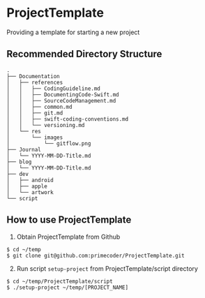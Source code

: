 # ProjectTemplate
Providing a template for starting a new project

## Recommended Directory Structure

```
.
├── Documentation
│   ├── references
│   │   ├── CodingGuideline.md
│   │   ├── DocumentingCode-Swift.md
│   │   ├── SourceCodeManagement.md
│   │   ├── common.md
│   │   ├── git.md
│   │   ├── swift-coding-conventions.md
│   │   └── versioning.md
│   └── res
│       └── images
│           └── gitflow.png
├── Journal
│   └── YYYY-MM-DD-Title.md
├── blog
│   └── YYYY-MM-DD-Title.md
├── dev
│   ├── android
│   ├── apple
│   └── artwork
└── script
```

## How to use ProjectTemplate

1. Obtain ProjectTemplate from Github
  ```
  $ cd ~/temp
  $ git clone git@github.com:primecoder/ProjectTemplate.git
  ```

2. Run script `setup-project` from ProjectTemplate/script directory

  ```
  $ cd ~/temp/ProjectTemplate/script
  $ ./setup-project ~/temp/[PROJECT_NAME]
  ```
